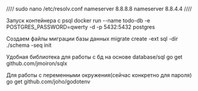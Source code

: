 ////
sudo nano /etc/resolv.conf 
nameserver 8.8.8.8
nameserver 8.8.4.4
////

Запуск контейнера с psql
docker run --name todo-db -e POSTGRES_PASSWORD=qwerty -d -p 5432:5432 postgres


Создаем файлы миграции базы данных
migrate create -ext sql -dir ./schema -seq init

Удобная библиотека для работы с бд на основе database/sql
go get github.com/jmoiron/sqlx


Для работы с переменными окружения(сейчас конкретно для пароля)
go get github.com/joho/godotenv